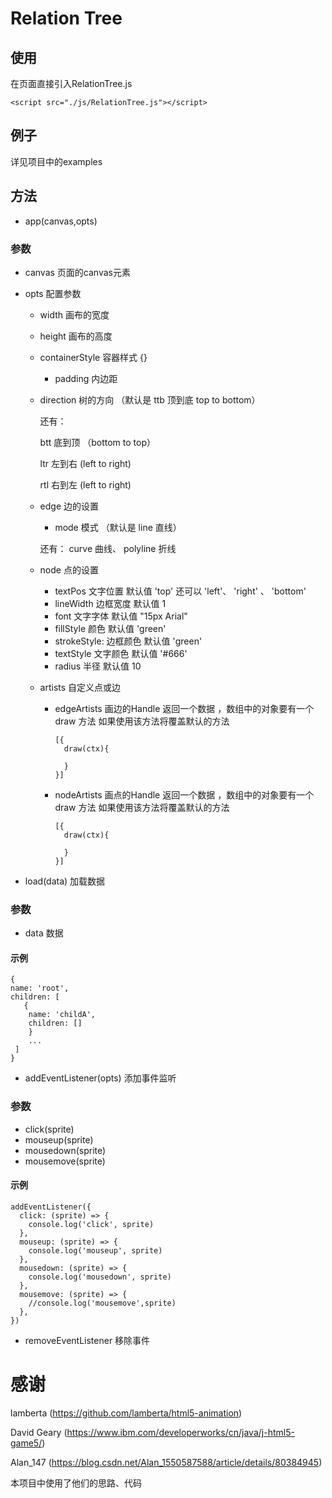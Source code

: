 # Relation Tree
## 使用
在页面直接引入RelationTree.js
```
<script src="./js/RelationTree.js"></script>
```
## 例子
详见项目中的examples

## 方法

* app(canvas,opts)

### 参数

* canvas 页面的canvas元素

* opts 配置参数

  * width 画布的宽度 
  * height 画布的高度
  * containerStyle 容器样式  {}
    * padding 内边距
  * direction 树的方向 （默认是 ttb  顶到底 top to bottom）
  
    还有：
  
    btt 底到顶 （bottom to top）
  
    ltr 左到右  (left to right)
  
    rtl 右到左  (left to right)
    
  * edge 边的设置   
    * mode 模式  （默认是 line 直线）
    
    还有：  curve 曲线、    polyline 折线
    
  * node  点的设置   
    * textPos 文字位置 默认值 'top' 还可以 'left'、 'right' 、 'bottom'
    * lineWidth 边框宽度 默认值 1
    * font 文字字体 默认值 "15px Arial"
    * fillStyle 颜色 默认值 'green'
    * strokeStyle: 边框颜色 默认值 'green' 
    * textStyle 文字颜色 默认值 '#666' 
    * radius 半径  默认值 10
    
  * artists  自定义点或边
    * edgeArtists 画边的Handle 返回一个数据 ，数组中的对象要有一个draw 方法 
      如果使用该方法将覆盖默认的方法
      ```
      [{
        draw(ctx){
        
        }
      }]
      ```
     * nodeArtists 画点的Handle 返回一个数据 ，数组中的对象要有一个draw 方法 
       如果使用该方法将覆盖默认的方法
       ```
       [{
         draw(ctx){
        
         }
       }]
       ```

      
* load(data)  加载数据    

### 参数

* data 数据

#### 示例

  ```
  {
  name: 'root',
  children: [
     {
      name: 'childA',
      children: []
      }
      ...
   ]
  }
  ```

      
* addEventListener(opts) 添加事件监听

### 参数

* click(sprite)  
* mouseup(sprite)  
* mousedown(sprite)  
* mousemove(sprite)  

#### 示例

  ```
  addEventListener({
    click: (sprite) => {
      console.log('click', sprite)
    },
    mouseup: (sprite) => {
      console.log('mouseup', sprite)
    },
    mousedown: (sprite) => {
      console.log('mousedown', sprite)
    },
    mousemove: (sprite) => {
      //console.log('mousemove',sprite)
    },
  })
  ```

* removeEventListener 移除事件


 
# 感谢

lamberta (https://github.com/lamberta/html5-animation)

David Geary (https://www.ibm.com/developerworks/cn/java/j-html5-game5/)

Alan_147 (https://blog.csdn.net/Alan_1550587588/article/details/80384945)

本项目中使用了他们的思路、代码

